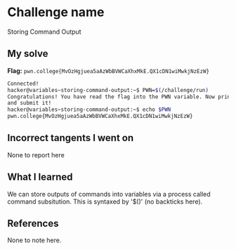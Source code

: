 # Challenge name 
Storing Command Output

## My solve
**Flag:** `pwn.college{MvOzHgjuea5aAzWbBVWCaXhxMkE.QX1cDN1wiMwkjNzEzW}`

```bash
Connected!                                                                        
hacker@variables~storing-command-output:~$ PWN=$(/challenge/run)
Congratulations! You have read the flag into the PWN variable. Now print it out 
and submit it!
hacker@variables~storing-command-output:~$ echo $PWN
pwn.college{MvOzHgjuea5aAzWbBVWCaXhxMkE.QX1cDN1wiMwkjNzEzW}
```

## Incorrect tangents I went on
None to report here

## What I learned
We can store outputs of commands into variables via a process called command subsitution. This is syntaxed by '$()' (no backticks here). 

## References
None to note here.